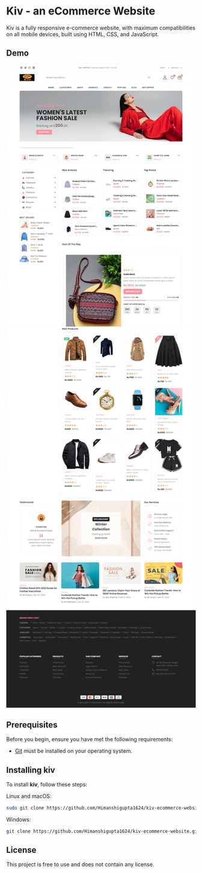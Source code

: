 # Kiv - an eCommerce Website

Kiv is a fully responsive e-commerce website, with maximum compatibilities on all mobile devices, built using HTML, CSS, and JavaScript.

## Demo

![kiv Desktop Demo](website-demo-image\website.png "Desktop Demo")
![kiv Desktop Demo](website-demo-image\website2.png "Desktop Demo")


## Prerequisites

Before you begin, ensure you have met the following requirements:

* [Git](https://git-scm.com/downloads "Download Git") must be installed on your operating system.

## Installing kiv

To install **kiv**, follow these steps:

Linux and macOS:

```bash
sudo git clone https://github.com/Himanshigupta1624/kiv-ecommerce-website.git
```

Windows:

```bash
git clone https://github.com/Himanshigupta1624/kiv-ecommerce-website.git
```

## License

This project is free to use and does not contain any license.
